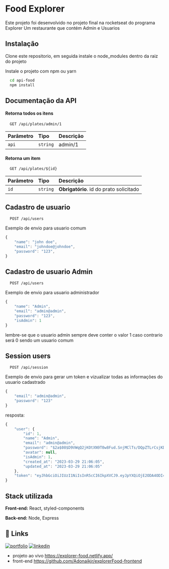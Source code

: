 
# Food Explorer

Este projeto foi desenvolvido no projeto final na rocketseat do programa Explorer
Um restaurante que contém Admin e Usuarios

## Instalação
Clone este repositorio, em seguida instale o node_modules dentro da raiz do projeto 

Instale o projeto com npm ou yarn

```bash
  cd api-food
  npm install
```

## Documentação da API

#### Retorna todos os itens

```http
  GET /api/plates/admin/1
```

| Parâmetro   | Tipo       | Descrição                           |
| :---------- | :--------- | :---------------------------------- |
| `api` | `string` | admin/1 |

#### Retorna um item

```http
  GET /api/plates/${id}
```

| Parâmetro   | Tipo       | Descrição                                   |
| :---------- | :--------- | :------------------------------------------ |
| `id`      | `string` | **Obrigatório**. id do prato solicitado |



## Cadastro de usuario
```http
  POST /api/users
```
Exemplo de envio para usuario comum

```javascript
{
	"name": "john doe",
	"email": "johndoe@johndoe",
	"password": "123", 
}
```

## Cadastro de usuario Admin
```http
  POST /api/users
```
Exemplo de envio para usuario administrador

```javascript
{
	"name": "Admin",
	"email": "admin@admin",
	"password": "123", 
	"isAdmin": 1
}
```
lembre-se que o usuario admin sempre deve conter o valor 1 caso contrario será 0 sendo um usuario comum
## Session users
```http
  POST /api/session
```
Exemplo de envio para gerar um token e vizualizar todas as informações do usuario cadastrado

```javascript
{
	"email": "admin@admin",
	"password": "123"
}
```
resposta: 

```javascript
{
	"user": {
		"id": 1,
		"name": "Admin",
		"email": "admin@admin",
		"password": "$2a$08$D9VWqQ2jKOtXN9T0w8Fud.SnjMClTs/DQpZTLrCsjKDUfzziExYrm",
		"avatar": null,
		"isAdmin": 1,
		"created_at": "2023-03-29 21:06:05",
		"updated_at": "2023-03-29 21:06:05"
	},
	"token": "eyJhbGciOiJIUzI1NiIsInR5cCI6IkpXVCJ9.eyJpYXQiOjE2ODA4ODI4MDQsImV4cCI6MTY4MDk2OTIwNCwic3ViIjoiMSJ9.-Q4RB6hAiUE9QQX-VRY74zKHVFDGDfye2fs3hqT8Gy4"
}
```
## Stack utilizada

**Front-end:** React, styled-components

**Back-end:** Node, Express


## 🔗 Links
[![portfolio](https://img.shields.io/badge/my_portfolio-000?style=for-the-badge&logo=ko-fi&logoColor=white)](https://adonaikjr.netlify.app/)
[![linkedin](https://img.shields.io/badge/linkedin-0A66C2?style=for-the-badge&logo=linkedin&logoColor=white)](https://www.linkedin.com/in/adonaikjr/)
- projeto ao vivo https://explorer-food.netlify.app/
- front-end https://github.com/Adonaikjr/explorerFood-frontend


